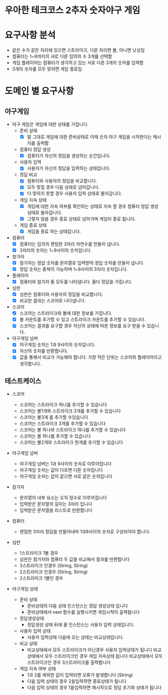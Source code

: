 # 우아한 테크코스 2추자 숫자야구 게임

# 요구사항 분석

- 같은 수가 같은 자리에 있으면 스트라이크, 다른 자리면 볼, 아니면 낫싱임
- 컴퓨터는 1~9까지의 서로 다른 임의의 수 3개를 선택함
- 게임 플레이어는 컴퓨터가 생각하고 있는 서로 다른 3개의 숫자를 입력함
- 3개의 숫자를 모두 맞히면 게임 종료임

# 도메인 별 요구사항

## 야구게임

- 야구 게임은 게임에 대한 상태를 가집니다.
    - 준비 상태
        - [x]  말 그대로 게임에 대한 준비상태로 이때 숫자 야구 게임을 시작한다는 메시지를 출력함
    - 컴퓨터 정답 생성
        - [x]  컴퓨터가 자신의 정답을 생성하는 순간입니다.
    - 사용자 입력
        - [x]  사용자가 자신의 정답을 입력하는 상태입니다.
    - 정답 비교
        - [x]  컴퓨터와 사용자의 정답을 비교합니다.
        - [x]  모두 맞힐 경우 다음 상태로 넘어갑니다.
        - [x]  다 맞히지 못할 경우 사용자 입력 상태로 돌아갑니다.
    - 게임 지속 상태
        - [x]  게임에 대한 지속 여부를 확인하는 상태로 지속 할 경우 컴퓨터 정답 생성 상태로 돌아갑니다.
        - [x]  그렇지 않을 경우 종료 상태로 넘어가며 게임이 종료 됩니다.
    - 게임 종료 상태
        - [x]  게임을 종료 하는 상태입니다.
- 컴퓨터
    - [x]  컴퓨터는 임의의 랜덤한 3자리 자연수를 만들어 냅니다.
    - [x]  3자리의 숫자는 1~9사이의 숫자입니다.
- 참가자
    - [x]  참가자는 정답 숫자를 문자열로 입력받아 정답 숫자를 만들어 냅니다.
    - [x]  정답 숫자는 중복이 가능하며 1~9사이의 3자리 숫자입니다.
- 플레이어
    - [x]  컴퓨터와 참가자 둘 모두를 나타냅니다. 둘다 정답을 가집니다.
- 심판
    - [x]  심판은 컴퓨터와 사용자의 정답을 비교합니다.
    - [x]  비교한 결과는 스코어로 나다냅니다.
- 스코어
    - [x]  스코어는 스트라이크와 볼에 대한 정보를 가집니다.
    - [x]  볼 카운트를 추가할 수 있고 스트라이크 카운트를 추가할 수 있습니다.
    - [x]  스코어는 결과를 요구할 경우 자신의 상태에 따른 정보를 요구 받을 수 있습니다.
- 야구게임 넘버
    - [x]  야구게임 숫자는 1과 9사이의 숫자입니다.
    - [x]  자신의 숫자를 반환합니다.
    - [x]  값을 통해서 비교가 가능해야 합니다. 가장 작은 단위는 스코어와 플레이어라고 생각합니다.

## 테스트케이스

- 스코어
    - 스코어는 스트라이크 하나를 추가할 수 있습니다
    - 스코어는 볼1개와 스트라이크 2개를 추가할 수 있습니다
    - 스코어는 볼3개 를 추가할 수있습니다
    - 스코어는 스트라이크 3개를 추가할 수 있습니다
    - 스코어는 볼 하나와 스트라이크 하나를 추가할 수 있습니다
    - 스코어는 볼 하나를 추가할 수 있습니다
    - 스코어는 볼2개와 스트라이크 한개를 추가할 수 있습니다
- 야구게임 넘버
    - 야구게임 넘버는 1과 9사이의 숫자로 이루어집니다
    - 야구게임 숫자는 값이 다르면 디른 숫자입니다
    - 야구게임 숫자는 값이 같으면 서로 같은 숫자입니다
- 참가자
    - 문자열의 내부 요소는 오직 정수로 이루어집니다
    - 입력받은 문자열의 길이는 3자리 입니다
    - 입력받은 문자열을 리스트로 반환합니다
- 컴퓨터
    - 랜덤한 3자리 정답을 만들어내며 1과9사이의 숫자로 구성되어야 합니다.
- 심판
    - 1스트라이크 1볼 경우
    - 심판은 참가자와 컴퓨터 두 값을 비교해서 결과를 반환합니다
    - 3스트라이크 인경우 (String, String)
    - 2스트라이크 인경우 (String, String)
    - 2스트라이크 1볼인 경우

- 야구게임 상태
    - 준비 상태
        - 준비상태의 다음 상태 인스턴스는 정답 생성상태 입니다
        - 준비상태에서 next 함수를 실행시키면 게임시작이 출력됩니다
    - 정답생성상태
        - 정답생성 상태 뒤에 올 인스턴스는 사용자 입력 상태입니다.
    - 사용자 입력 상태
        - 사용자 입력상태 다음에 오는 상태는 비교상태입니다.
    - 비교 상태
        - 비교상태에서 모두 스트라이크가 아닌경우 사용자 입력상태가 됩니다 비교상태에서 모두 스트라이크인 경우 게임 지속상태 됩니다 비교상태에서 모두 스트라이크인 경우 3스트라이크를 출력합니다
    - 게임 지속 여부 상태
        - 1과 2를 제외한 값이 입력되면 오류가 발생합니다 (String)
        - 다음 입력 상태의 경우 2을입력하면 종료상태가 됩니다
        - 다음 입력 상태의 경우 1을입력하면 재시작으로 정답 초기화 상태가 됩니다
